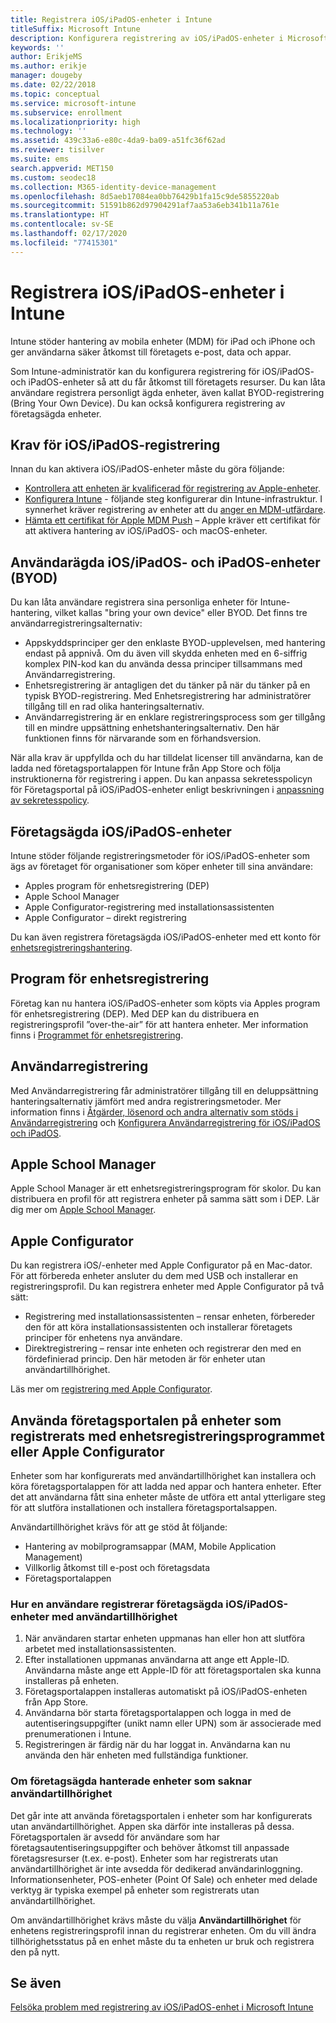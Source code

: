 ```yaml
---
title: Registrera iOS/iPadOS-enheter i Intune
titleSuffix: Microsoft Intune
description: Konfigurera registrering av iOS/iPadOS-enheter i Microsoft Intune.
keywords: ''
author: ErikjeMS
ms.author: erikje
manager: dougeby
ms.date: 02/22/2018
ms.topic: conceptual
ms.service: microsoft-intune
ms.subservice: enrollment
ms.localizationpriority: high
ms.technology: ''
ms.assetid: 439c33a6-e80c-4da9-ba09-a51fc36f62ad
ms.reviewer: tisilver
ms.suite: ems
search.appverid: MET150
ms.custom: seodec18
ms.collection: M365-identity-device-management
ms.openlocfilehash: 8d5aeb17084ea0bb76429b1fa15c9de5855220ab
ms.sourcegitcommit: 51591b862d97904291af7aa53a6eb341b11a761e
ms.translationtype: HT
ms.contentlocale: sv-SE
ms.lasthandoff: 02/17/2020
ms.locfileid: "77415301"
---
```

# <a name="enroll-iosipados-devices-in-intune"></a>Registrera iOS/iPadOS-enheter i Intune

Intune stöder hantering av mobila enheter (MDM) för iPad och iPhone och ger användarna säker åtkomst till företagets e-post, data och appar.

Som Intune-administratör kan du konfigurera registrering för iOS/iPadOS- och iPadOS-enheter så att du får åtkomst till företagets resurser. Du kan låta användare registrera personligt ägda enheter, även kallat BYOD-registrering (Bring Your Own Device). Du kan också konfigurera registrering av företagsägda enheter.

## <a name="prerequisites-for-iosipados-enrollment"></a>Krav för iOS/iPadOS-registrering

Innan du kan aktivera iOS/iPadOS-enheter måste du göra följande:

- [Kontrollera att enheten är kvalificerad för registrering av Apple-enheter](https://support.apple.com/en-us/HT204142#eligibility).
- [Konfigurera Intune](../fundamentals/setup-steps.md) - följande steg konfigurerar din Intune-infrastruktur. I synnerhet kräver registrering av enheter att du [anger en MDM-utfärdare](../fundamentals/mdm-authority-set.md).
- [Hämta ett certifikat för Apple MDM Push](apple-mdm-push-certificate-get.md) – Apple kräver ett certifikat för att aktivera hantering av iOS/iPadOS- och macOS-enheter.

## <a name="user-owned-iosipados-and-ipados-devices-byod"></a>Användarägda iOS/iPadOS- och iPadOS-enheter (BYOD)

Du kan låta användare registrera sina personliga enheter för Intune-hantering, vilket kallas "bring your own device" eller BYOD. Det finns tre användarregistreringsalternativ:
- Appskyddsprinciper ger den enklaste BYOD-upplevelsen, med hantering endast på appnivå. Om du även vill skydda enheten med en 6-siffrig komplex PIN-kod kan du använda dessa principer tillsammans med Användarregistrering.
- Enhetsregistrering är antagligen det du tänker på när du tänker på en typisk BYOD-registrering. Med Enhetsregistrering har administratörer tillgång till en rad olika hanteringsalternativ.
- Användarregistrering är en enklare registreringsprocess som ger tillgång till en mindre uppsättning enhetshanteringsalternativ. Den här funktionen finns för närvarande som en förhandsversion. 

När alla krav är uppfyllda och du har tilldelat licenser till användarna, kan de ladda ned företagsportalappen för Intune från App Store och följa instruktionerna för registrering i appen. Du kan anpassa sekretesspolicyn för Företagsportal på iOS/iPadOS-enheter enligt beskrivningen i [anpassning av sekretesspolicy](../apps/company-portal-app.md#privacy-statement-customization).

## <a name="company-owned-iosipados-devices"></a>Företagsägda iOS/iPadOS-enheter

Intune stöder följande registreringsmetoder för iOS/iPadOS-enheter som ägs av företaget för organisationer som köper enheter till sina användare:

- Apples program för enhetsregistrering (DEP)
- Apple School Manager
- Apple Configurator-registrering med installationsassistenten
- Apple Configurator – direkt registrering

Du kan även registrera företagsägda iOS/iPadOS-enheter med ett konto för [enhetsregistreringshantering](device-enrollment-manager-enroll.md).

## <a name="device-enrollment-program"></a>Program för enhetsregistrering

Företag kan nu hantera iOS/iPadOS-enheter som köpts via Apples program för enhetsregistrering (DEP). Med DEP kan du distribuera en registreringsprofil ”over-the-air” för att hantera enheter. Mer information finns i [Programmet för enhetsregistrering](device-enrollment-program-enroll-ios.md).

## <a name="user-enrollment"></a>Användarregistrering
Med Användarregistrering får administratörer tillgång till en deluppsättning hanteringsalternativ jämfört med andra registreringsmetoder. Mer information finns i [Åtgärder, lösenord och andra alternativ som stöds i Användarregistrering](ios-user-enrollment-supported-actions.md) och [Konfigurera Användarregistrering för iOS/iPadOS och iPadOS](ios-user-enrollment.md).

## <a name="apple-school-manager"></a>Apple School Manager

Apple School Manager är ett enhetsregistreringsprogram för skolor. Du kan distribuera en profil för att registrera enheter på samma sätt som i DEP. Lär dig mer om [Apple School Manager](apple-school-manager-set-up-ios.md).

## <a name="apple-configurator"></a>Apple Configurator

Du kan registrera iOS/-enheter med Apple Configurator på en Mac-dator. För att förbereda enheter ansluter du dem med USB och installerar en registreringsprofil. Du kan registrera enheter med Apple Configurator på två sätt:

- Registrering med installationsassistenten – rensar enheten, förbereder den för att köra installationsassistenten och installerar företagets principer för enhetens nya användare.
- Direktregistrering – rensar inte enheten och registrerar den med en fördefinierad princip. Den här metoden är för enheter utan användartillhörighet.

Läs mer om [registrering med Apple Configurator](apple-configurator-enroll-ios.md).

## <a name="use-the-company-portal-on-dep-enrolled-or-apple-configurator-enrolled-devices"></a>Använda företagsportalen på enheter som registrerats med enhetsregistreringsprogrammet eller Apple Configurator

Enheter som har konfigurerats med användartillhörighet kan installera och köra företagsportalappen för att ladda ned appar och hantera enheter. Efter det att användarna fått sina enheter måste de utföra ett antal ytterligare steg för att slutföra installationen och installera företagsportalsappen.

Användartillhörighet krävs för att ge stöd åt följande:

- Hantering av mobilprogramsappar (MAM, Mobile Application Management)
- Villkorlig åtkomst till e-post och företagsdata
- Företagsportalappen

### <a name="how-users-enroll-corporate-owned-iosipados-devices-with-user-affinity"></a>Hur en användare registrerar företagsägda iOS/iPadOS-enheter med användartillhörighet

1. När användaren startar enheten uppmanas han eller hon att slutföra arbetet med installationsassistenten.
2. Efter installationen uppmanas användarna att ange ett Apple-ID. Användarna måste ange ett Apple-ID för att företagsportalen ska kunna installeras på enheten.
3. Företagsportalappen installeras automatiskt på iOS/iPadOS-enheten från App Store.
4. Användarna bör starta företagsportalappen och logga in med de autentiseringsuppgifter (unikt namn eller UPN) som är associerade med prenumerationen i Intune.
5. Registreringen är färdig när du har loggat in. Användarna kan nu använda den här enheten med fullständiga funktioner.

### <a name="about-corporate-owned-managed-devices-with-no-user-affinity"></a>Om företagsägda hanterade enheter som saknar användartillhörighet

Det går inte att använda företagsportalen i enheter som har konfigurerats utan användartillhörighet. Appen ska därför inte installeras på dessa. Företagsportalen är avsedd för användare som har företagsautentiseringsuppgifter och behöver åtkomst till anpassade företagsresurser (t.ex. e-post). Enheter som har registrerats utan användartillhörighet är inte avsedda för dedikerad användarinloggning. Informationsenheter, POS-enheter (Point Of Sale) och enheter med delade verktyg är typiska exempel på enheter som registrerats utan användartillhörighet.

Om användartillhörighet krävs måste du välja **Användartillhörighet** för enhetens registreringsprofil innan du registrerar enheten. Om du vill ändra tillhörighetsstatus på en enhet måste du ta enheten ur bruk och registrera den på nytt.

## <a name="see-also"></a>Se även

[Felsöka problem med registrering av iOS/iPadOS-enhet i Microsoft Intune](https://support.microsoft.com/help/4039809)
